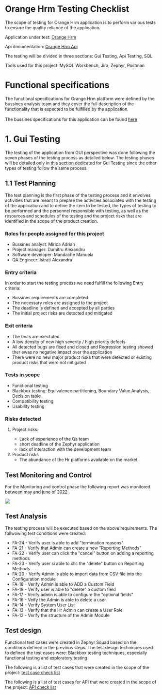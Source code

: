 <h1>Orange Hrm Testing Checklist</h1>

The scope of testing for Orange Hrm application is to perform various tests to ensure the quality reliance of the application.

Application under test: <a href="https://opensource-demo.orangehrmlive.com">Orange Hrm</a>

Api documentation: <a href="https://orangehrm.github.io/orangehrm-api-doc">Orange Hrm Api</a>

The testing will be divided in three sections: Gui Testing, Api Testing, SQL

Tools used for this project: MySQL Workbench, Jira, Zephyr, Postman




<h1>Functional specifications</h1>
The functional specifications for Orange Hrm platform were defined by the bussines analysis team and they cover the full description of the functionality that is expected to be fulfilled by the application.<br><br>
The bussines specifications for this application can be found <a href="https://www.orangehrm.com">here</a>


<h1>1. Gui Testing</h1>

The testing of the application from GUI perspective was done following the seven phases of the testing process as detailed below. The testing phases will be detailed only in this section dedicated for Gui Testing since the other types of testing follow the same process.

<h2>1.1 Test Planning</h2>

The test planning is the first phase of the testing process and it envolves activities that are meant to prepare the activities associated with the testing of the application and to define the item to be tested, the types of testing to be performed and the personnel responsible with testing, as well as the resources and schedules of the testing and the project risks that are identified in the scope of the product creation.


<h3>Roles for people assigned for this project</h3>

<ul>
  <li>Bussines analyst: Mirica Adrian</li>
  <li>Project manager: Dumitru Alexandru</li>
  <li>Software developer: Mandache Manuela</li>
  <li>QA Engineer: Istrati Alexandra</li>

</ul>


<h3>Entry criteria</h3>

In order to start the testing process we need fulfill the following Entry criteria:

<ul>
  <li>Bussines requirements are completed</li>
  <li>The necessary roles are assigned to the project
  <li>The deadline is defined and accepted by all parties</li>
  <li>The initial project risks are detected and mitigated</li>
    
</ul>

<h3>Exit criteria</h3>

<ul>
  <li>The tests are exectuted</li>
  <li>A low density of new high severity / high priority defects</li>
  <li>All detected bugs are fixed and closed and Regression testing showed ther ewas no negative impact over the application</li>
  <li>There were no new major product risks that were detected or existing product risks that were not mitigated</li>
</ul>



<h3>Tests in scope</h3>

<ul>
  <li>Functional testing</li>
  <li>Blackbox testing: Equivalence partitioning, Boundary Value Analysis, Decision table</li>
  <li>Compatibility testing</li>
  <li>Usability testing</li>
</ul>



<h3>Risks detected</h3>

<ol>
  
  <li>Project risks:</li>
  <ul>
    <li>Lack of experience of the Qa team</li>
    <li>short deadline of the Zephyr application</li>
    <li>lack of interaction with the development team</li>
  </ul>
  <li>Product risks
    <ul>
      <li>The abundance of the Hr platforms available on the market</li>
    

</ul>
  </li>
  </ol>


<h2>Test Monitoring and Control</h2>
For the Monitoring and control phase the following report was monitored between may and june of 2022


![](https://user-images.githubusercontent.com/109094693/179553437-d68a9482-40c9-419a-8ef1-7cb32b29ddf7.png)


<h2>Test Analysis</h2>
The testing process will be executed based on the above requirements. The follwowing test conditions were created:

<ul>
  
  <li>FA-24 - Verify user is able to add "termination reasons"</li>
  <li>FA-21 - Verify that Admin can create a new "Reporting Methods"</li>
  <li>FA-22 - Verify user can click the "cancel" button on adding a reporting methods</li>
  <li>FA-23 - Verify user si able to clic the "delete" button on Reporting Methods</li>
  <li>FA-20 - Verify Admin is able to import data from CSV file into the Configuration module</li>
  <li>FA-18 - Verify Admin is able to ADD a Custom Field</li>
  <li>FA-19 - Verify user is able to "delete" a custom field</li>
  <li>FA-17 - Verify admin is able to configure the "optional fields"</li>
  <li>FA-16 - Veify the Admin is able to delete a user </li>
  <li>FA-14 - Verify System User List</li>
  <li>FA-13 - Verify that the Hr Admin can create a User Role</li>
  <li>FA-12 - Verify the structure of the Admin Module</li> 
  
</ul>


<h2>Test design</h2>

Functional test cases were created in Zephyr Squad based on the conditions defined in the previous steps. The test design techniques used to defined the test cases were: Blackbox testing techniques, especially functional testing and exploratory testing.

The following is a list of test cases that were created in the scope of the project: [test case check list](https://github.com/AleBlaake/testare_manuala_proiect_final/files/9133783/ZFJ-Cycles-07-18-2022.csv)


The following is a list of test cases for API that were created in the scope of the project: [API check list](https://github.com/AleBlaake/testare_manuala_proiect_final/blob/main/ORANGE%20HRM.postman_collection.json) 













